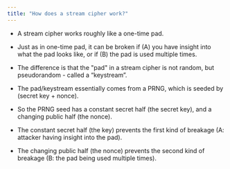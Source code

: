 ```yaml
---
title: "How does a stream cipher work?"
---
```


* A stream cipher works roughly like a one-time pad.

* Just as in one-time pad, it can be broken if (A) you have insight into what the pad looks like, or if (B) the pad is used multiple times.

* The difference is that the "pad" in a stream cipher is not random, but pseudorandom - called a “keystream”.

* The pad/keystream essentially comes from a PRNG, which is seeded by (secret key + nonce).

* So the PRNG seed has a constant secret half (the secret key), and a changing public half (the nonce).

* The constant secret half (the key) prevents the first kind of breakage (A: attacker having insight into the pad).

* The changing public half (the nonce) prevents the second kind of breakage (B: the pad being used multiple times).
